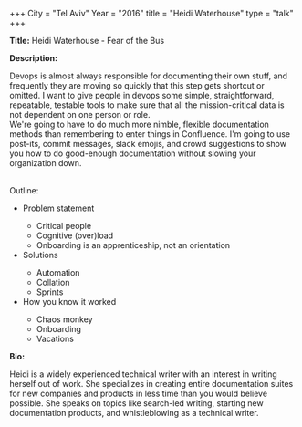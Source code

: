 +++
City = "Tel Aviv"
Year = "2016"
title = "Heidi Waterhouse"
type = "talk"
+++

<div class="span-15  ">
  <div class="span-15  last ">
  <p><strong>Title:</strong>
  Heidi Waterhouse - Fear of the Bus
  </p>

  <p><strong>Description:</strong></p>

  <p>

  Devops is almost always responsible for documenting their own stuff, and frequently they are moving so quickly that this step gets shortcut or omitted. I want to give people in devops some simple, straightforward, repeatable, testable tools to make sure that all the mission-critical data is not dependent on one person or role.<br>
  We're going to have to do much more nimble, flexible documentation methods than remembering to enter things in Confluence. I'm going to use post-its, commit messages, slack emojis, and crowd suggestions to show you how to do good-enough documentation without slowing your organization down.<br><br>

Outline: 
<ul>
<li>Problem statement </li>
  <ul>
    <li>Critical people</li>
    <li>Cognitive (over)load</li>
    <li>Onboarding is an apprenticeship, not an orientation</li>
  </ul>
<li>Solutions</li>
<ul>
    <li>Automation</li>
    <li>Collation</li>
    <li>Sprints</li>
</ul>
<li>How you know it worked</li>
<ul>
    <li>Chaos monkey</li>
    <li>Onboarding</li>
    <li>Vacations</li>
</ul>
</ul>

</p>
    <p><strong>Bio:</strong></p>

  <p>Heidi is a widely experienced technical writer with an interest in writing herself out of work. She specializes in creating entire documentation suites for new companies and products in less time than you would believe possible. She speaks on topics like search-led writing, starting new documentation products, and whistleblowing as a technical writer.</p>

  </div>
</div>
